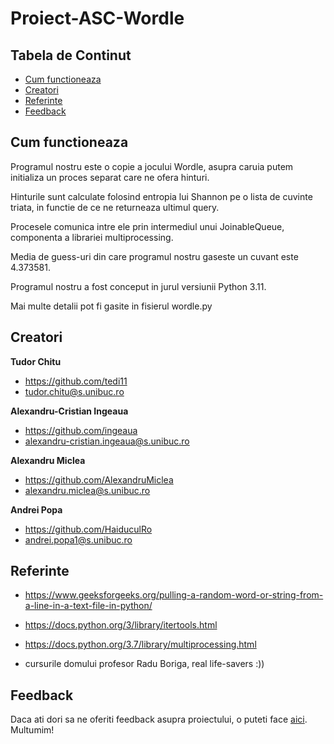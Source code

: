 # Proiect-ASC-Wordle


## Tabela de Continut

- [Cum functioneaza](#cum-functioneaza)
- [Creatori](#creatori)
- [Referinte](#referinte)
- [Feedback](#feedback)


## Cum functioneaza

Programul nostru este o copie a jocului Wordle, asupra caruia putem initializa un proces separat care ne ofera hinturi.

Hinturile sunt calculate folosind entropia lui Shannon pe o lista de cuvinte triata, in functie de ce ne returneaza ultimul query.

Procesele comunica intre ele prin intermediul unui JoinableQueue, componenta a librariei multiprocessing.

Media de guess-uri din care programul nostru gaseste un cuvant este 4.373581.

Programul nostru a fost conceput in jurul versiunii Python 3.11.

Mai multe detalii pot fi gasite in fisierul wordle.py


## Creatori

**Tudor Chitu**
- <https://github.com/tedi11>
- <tudor.chitu@s.unibuc.ro>

**Alexandru-Cristian Ingeaua**
- <https://github.com/ingeaua>
- <alexandru-cristian.ingeaua@s.unibuc.ro>

**Alexandru Miclea**
- <https://github.com/AlexandruMiclea>
- <alexandru.miclea@s.unibuc.ro>

**Andrei Popa**
- <https://github.com/HaiduculRo>
- <andrei.popa1@s.unibuc.ro>

## Referinte

* https://www.geeksforgeeks.org/pulling-a-random-word-or-string-from-a-line-in-a-text-file-in-python/

* https://docs.python.org/3/library/itertools.html

* https://docs.python.org/3.7/library/multiprocessing.html

* cursurile domului profesor Radu Boriga, real life-savers :))

## Feedback

Daca ati dori sa ne oferiti feedback asupra proiectului, o puteti face [aici](https://github.com/131-FMI22/Proiect-ASC-Wordle/discussions/categories/feedback). Multumim!

